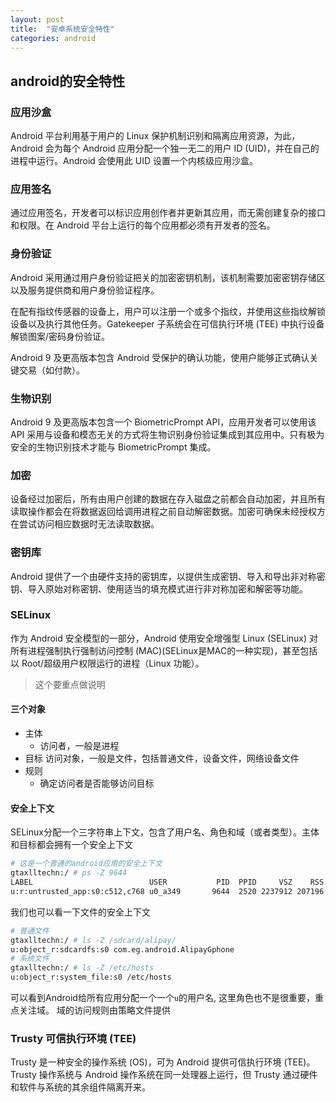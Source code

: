 ```yaml
---
layout: post
title:  "安卓系统安全特性"
categories: android
---
```


## android的安全特性

### 应用沙盒
Android 平台利用基于用户的 Linux 保护机制识别和隔离应用资源，为此，Android 会为每个 Android 应用分配一个独一无二的用户 ID (UID)，并在自己的进程中运行。Android 会使用此 UID 设置一个内核级应用沙盒。

### 应用签名
通过应用签名，开发者可以标识应用创作者并更新其应用，而无需创建复杂的接口和权限。在 Android 平台上运行的每个应用都必须有开发者的签名。

### 身份验证
Android 采用通过用户身份验证把关的加密密钥机制，该机制需要加密密钥存储区以及服务提供商和用户身份验证程序。

在配有指纹传感器的设备上，用户可以注册一个或多个指纹，并使用这些指纹解锁设备以及执行其他任务。Gatekeeper 子系统会在可信执行环境 (TEE) 中执行设备解锁图案/密码身份验证。

Android 9 及更高版本包含 Android 受保护的确认功能，使用户能够正式确认关键交易（如付款）。

### 生物识别
Android 9 及更高版本包含一个 BiometricPrompt API，应用开发者可以使用该 API 采用与设备和模态无关的方式将生物识别身份验证集成到其应用中。只有极为安全的生物识别技术才能与 BiometricPrompt 集成。

### 加密
设备经过加密后，所有由用户创建的数据在存入磁盘之前都会自动加密，并且所有读取操作都会在将数据返回给调用进程之前自动解密数据。加密可确保未经授权方在尝试访问相应数据时无法读取数据。

### 密钥库
Android 提供了一个由硬件支持的密钥库，以提供生成密钥、导入和导出非对称密钥、导入原始对称密钥、使用适当的填充模式进行非对称加密和解密等功能。

### SELinux
作为 Android 安全模型的一部分，Android 使用安全增强型 Linux (SELinux) 对所有进程强制执行强制访问控制 (MAC)(SELinux是MAC的一种实现)，甚至包括以 Root/超级用户权限运行的进程（Linux 功能）。
> 这个要重点做说明

#### 三个对象
- 主体
	- 访问者，一般是进程
- 目标
	访问对象，一般是文件，包括普通文件，设备文件，网络设备文件
- 规则
	- 确定访问者是否能够访问目标
#### 安全上下文
SELinux分配一个三字符串上下文，包含了用户名、角色和域（或者类型）。主体和目标都会拥有一个安全上下文
```bash
# 这是一个普通的android应用的安全上下文
gtaxlltechn:/ # ps -Z 9644                                                                                                                       
LABEL                          USER           PID  PPID     VSZ    RSS WCHAN            ADDR S NAME                       
u:r:untrusted_app:s0:c512,c768 u0_a349       9644  2520 2237912 207196 SyS_epoll+   e5b62ebc S com.nd.app.factory.egvod
```
我们也可以看一下文件的安全上下文
```bash
# 普通文件
gtaxlltechn:/ # ls -Z /sdcard/alipay/                                                                                                            
u:object_r:sdcardfs:s0 com.eg.android.AlipayGphone
# 系统文件
gtaxlltechn:/ # ls -Z /etc/hosts                                                                                                                 
u:object_r:system_file:s0 /etc/hosts
```

可以看到Android给所有应用分配一个一个`u`的用户名, 这里角色也不是很重要，重点关注域。
域的访问规则由策略文件提供





### Trusty 可信执行环境 (TEE)
Trusty 是一种安全的操作系统 (OS)，可为 Android 提供可信执行环境 (TEE)。Trusty 操作系统与 Android 操作系统在同一处理器上运行，但 Trusty 通过硬件和软件与系统的其余组件隔离开来。
